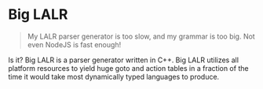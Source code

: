 Big LALR
========

> My LALR parser generator is too slow, and my grammar is too big. Not even NodeJS is fast enough!

Is it? Big LALR is a parser generator written in C++. Big LALR utilizes all platform resources to yield huge goto and action tables in a fraction of the time it would take most dynamically typed languages to produce.
